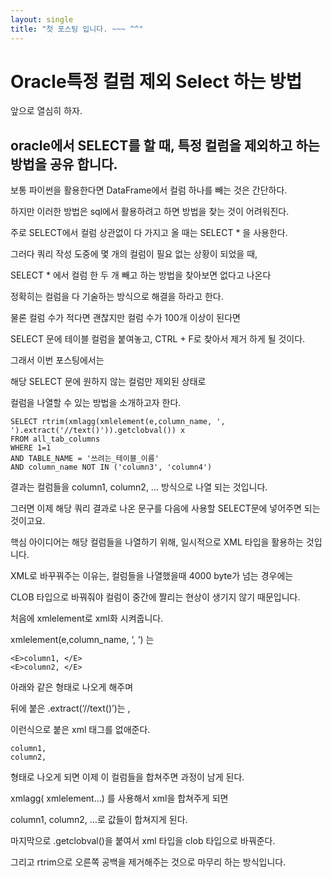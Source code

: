 ```yaml
---
layout: single
title: "첫 포스팅 입니다. ~~~ ^^"
---
```


# Oracle특정 컬럼 제외 Select 하는 방법
앞으로 열심히 하자.

## oracle에서 SELECT를 할 때, 특정 컬럼을 제외하고 하는 방법을 공유 합니다.

보통 파이썬을 활용한다면 DataFrame에서 컬럼 하나를 빼는 것은 간단하다.

하지만 이러한 방법은 sql에서 활용하려고 하면 방법을 찾는 것이 어려워진다.

주로 SELECT에서 컬럼 상관없이 다 가지고 올 때는 SELECT * 을 사용한다.

그러다 쿼리 작성 도중에 몇 개의 컬럼이 필요 없는 상황이 되었을 때,

SELECT * 에서 컬럼 한 두 개 빼고 하는 방법을 찾아보면 없다고 나온다

정확히는 컬럼을 다 기술하는 방식으로 해결을 하라고 한다.



물론 컬럼 수가 적다면 괜찮지만 컬럼 수가 100개 이상이 된다면

SELECT 문에 테이블 컬럼을 붙여놓고, CTRL + F로 찾아서 제거 하게 될 것이다.

그래서 이번 포스팅에서는

해당 SELECT 문에 원하지 않는 컬럼만 제외된 상태로

컬럼을 나열할 수 있는 방법을 소개하고자 한다.



```
SELECT rtrim(xmlagg(xmlelement(e,column_name, ', ').extract('//text()')).getclobval()) x
FROM all_tab_columns
WHERE 1=1 
AND TABLE_NAME = '쓰려는_테이블_이름'
AND column_name NOT IN ('column3', 'column4')
```

결과는 컬럼들을 column1, column2, … 방식으로 나열 되는 것입니다.

그러면 이제 해당 쿼리 결과로 나온 문구를 다음에 사용할 SELECT문에 넣어주면 되는 것이고요.

핵심 아이디어는 해당 컬럼들을 나열하기 위해, 일시적으로 XML 타입을 활용하는 것입니다.

XML로 바꾸꿔주는 이유는, 컬럼들을 나열했을때 4000 byte가 넘는 경우에는

CLOB 타입으로 바꿔줘야 컬럼이 중간에 짤리는 현상이 생기지 않기 때문입니다.



처음에 xmlelement로 xml화 시켜줍니다.

xmlelement(e,column_name, ‘, ‘) 는

```
<E>column1, </E>
<E>column2, </E>
```

아래와 같은 형태로 나오게 해주며

뒤에 붙은 .extract(‘//text()’)는 ,

이런식으로 붙은 xml 태그를 없애준다.

```
column1, 
column2, 
```

형태로 나오게 되면 이제 이 컬럼들을 합쳐주면 과정이 남게 된다.

xmlagg( xmlelement…) 를 사용해서 xml을 합쳐주게 되면

column1, column2, …로 값들이 합쳐지게 된다.

마지막으로 .getclobval()을 붙여서 xml 타입을 clob 타입으로 바꿔준다.

그리고 rtrim으로 오른쪽 공백을 제거해주는 것으로 마무리 하는 방식입니다.
